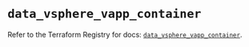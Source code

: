# `data_vsphere_vapp_container`

Refer to the Terraform Registry for docs: [`data_vsphere_vapp_container`](https://registry.terraform.io/providers/vmware/vsphere/2.14.0/docs/data-sources/vapp_container).
